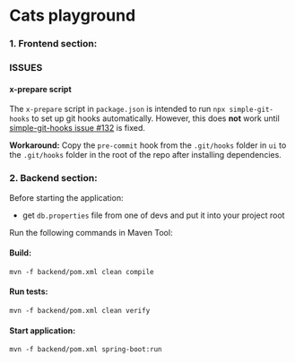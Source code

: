 # Cats playground

### 1. Frontend section:

### ISSUES

#### x-prepare script

The `x-prepare` script in `package.json` is intended to run `npx simple-git-hooks` to set up git hooks automatically. However, this does **not** work until [simple-git-hooks issue #132](https://github.com/toplenboren/simple-git-hooks/issues/132) is fixed.

**Workaround:**
Copy the `pre-commit` hook from the `.git/hooks` folder in `ui` to the `.git/hooks` folder in the root of the repo after installing dependencies.


### 2. Backend section:

Before starting the application:
 - get `db.properties` file from one of devs and put it into your project root

Run the following commands in Maven Tool:
#### Build:
```maven
mvn -f backend/pom.xml clean compile
```

#### Run tests:
```maven
mvn -f backend/pom.xml clean verify
```

#### Start application:
```maven
mvn -f backend/pom.xml spring-boot:run
```
